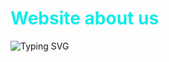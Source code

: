 # <font color="#0eede9">Website about us</font>

![Typing SVG](https://readme-typing-svg.herokuapp.com?font=Fira+Code&size=35&duration=4000&color=F75C7E&center=true&vCenter=true&width=450&lines=Hello,+Fuck+You;Welcome+to+About+us+Profile!)

